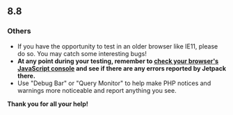 ## 8.8


### Others

- If you have the opportunity to test in an older browser like IE11, please do so. You may catch some interesting bugs!
- **At any point during your testing, remember to [check your browser's JavaScript console](https://codex.wordpress.org/Using_Your_Browser_to_Diagnose_JavaScript_Errors#Step_3:_Diagnosis) and see if there are any errors reported by Jetpack there.**
- Use "Debug Bar" or "Query Monitor" to help make PHP notices and warnings more noticeable and report anything you see.

**Thank you for all your help!**

